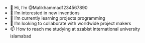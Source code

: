 - 👋 Hi, I’m @Malikhammad1234567890
- 👀 I’m interested in new inventions
- 🌱 I’m currently learning projects programming
- 💞️ I’m looking to collaborate with worldwide project makers
- 📫 How to reach me studying at szabist international university islamabad 
<!---
Malikhammad1234567890/Malikhammad1234567890 is a ✨ special ✨ repository because its `README.md` (this file) appears on your GitHub profile.
You can click the Preview link to take a look at your changes.
--->
